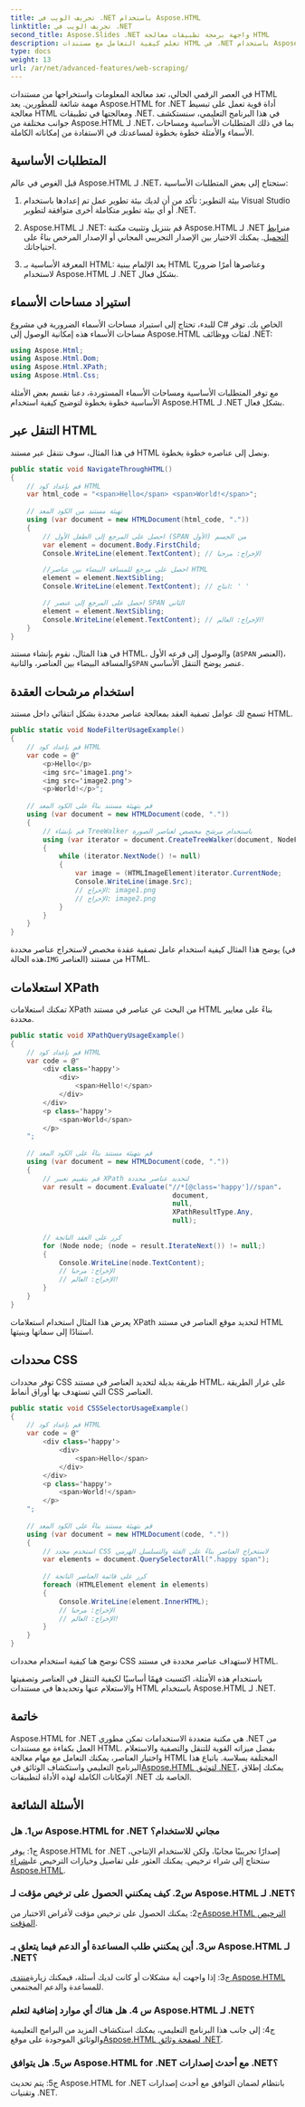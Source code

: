 ```yaml
---
title: تجريف الويب في .NET باستخدام Aspose.HTML
linktitle: تجريف الويب في .NET
second_title: Aspose.Slides .NET واجهة برمجة تطبيقات معالجة HTML
description: تعلم كيفية التعامل مع مستندات HTML في .NET باستخدام Aspose.HTML. يمكنك التنقل بين العناصر وتصفيتها والاستعلام عنها وتحديدها بشكل فعال لتحسين تطوير الويب.
type: docs
weight: 13
url: /ar/net/advanced-features/web-scraping/
---
```


في العصر الرقمي الحالي، تعد معالجة المعلومات واستخراجها من مستندات HTML مهمة شائعة للمطورين. يعد Aspose.HTML for .NET أداة قوية تعمل على تبسيط معالجة HTML ومعالجتها في تطبيقات .NET. في هذا البرنامج التعليمي، سنستكشف جوانب مختلفة من Aspose.HTML لـ .NET، بما في ذلك المتطلبات الأساسية ومساحات الأسماء والأمثلة خطوة بخطوة لمساعدتك في الاستفادة من إمكاناته الكاملة.

## المتطلبات الأساسية

قبل الغوص في عالم Aspose.HTML لـ .NET، ستحتاج إلى بعض المتطلبات الأساسية:

1. بيئة التطوير: تأكد من أن لديك بيئة تطوير عمل تم إعدادها باستخدام Visual Studio أو أي بيئة تطوير متكاملة أخرى متوافقة لتطوير .NET.

2.  Aspose.HTML لـ .NET: قم بتنزيل وتثبيت مكتبة Aspose.HTML لـ .NET من[رابط التحميل](https://releases.aspose.com/html/net/). يمكنك الاختيار بين الإصدار التجريبي المجاني أو الإصدار المرخص بناءً على احتياجاتك.

3. المعرفة الأساسية بـ HTML: يعد الإلمام ببنية HTML وعناصرها أمرًا ضروريًا لاستخدام Aspose.HTML لـ .NET بشكل فعال.

## استيراد مساحات الأسماء

للبدء، تحتاج إلى استيراد مساحات الأسماء الضرورية في مشروع C# الخاص بك. توفر مساحات الأسماء هذه إمكانية الوصول إلى Aspose.HTML لفئات ووظائف .NET:

```csharp
using Aspose.Html;
using Aspose.Html.Dom;
using Aspose.Html.XPath;
using Aspose.Html.Css;
```

مع توفر المتطلبات الأساسية ومساحات الأسماء المستوردة، دعنا نقسم بعض الأمثلة الأساسية خطوة بخطوة لتوضيح كيفية استخدام Aspose.HTML لـ .NET بشكل فعال.

## التنقل عبر HTML

في هذا المثال، سوف نتنقل عبر مستند HTML ونصل إلى عناصره خطوة بخطوة.

```csharp
public static void NavigateThroughHTML()
{
    // قم بإعداد كود HTML
    var html_code = "<span>Hello</span> <span>World!</span>";
    
    // تهيئة مستند من الكود المعد
    using (var document = new HTMLDocument(html_code, "."))
    {
        // احصل على المرجع إلى الطفل الأول (SPAN الأول) من الجسم
        var element = document.Body.FirstChild;
        Console.WriteLine(element.TextContent); // الإخراج: مرحبا

        //احصل على مرجع للمسافة البيضاء بين عناصر HTML
        element = element.NextSibling;
        Console.WriteLine(element.TextContent); // انتاج: ' '

        // احصل على المرجع إلى عنصر SPAN الثاني
        element = element.NextSibling;
        Console.WriteLine(element.TextContent); // الإخراج: العالم!
    }
}
```

 في هذا المثال، نقوم بإنشاء مستند HTML، والوصول إلى فرعه الأول (a`SPAN` العنصر)، والمسافة البيضاء بين العناصر، والثانية`SPAN` عنصر يوضح التنقل الأساسي.

## استخدام مرشحات العقدة

تسمح لك عوامل تصفية العقد بمعالجة عناصر محددة بشكل انتقائي داخل مستند HTML.

```csharp
public static void NodeFilterUsageExample()
{
    // قم بإعداد كود HTML
    var code = @"
        <p>Hello</p>
        <img src='image1.png'>
        <img src='image2.png'>
        <p>World!</p>";
    
    // قم بتهيئة مستند بناءً على الكود المعد
    using (var document = new HTMLDocument(code, "."))
    {
        // قم بإنشاء TreeWalker باستخدام مرشح مخصص لعناصر الصورة
        using (var iterator = document.CreateTreeWalker(document, NodeFilter.SHOW_ALL, new OnlyImageFilter()))
        {
            while (iterator.NextNode() != null)
            {
                var image = (HTMLImageElement)iterator.CurrentNode;
                Console.WriteLine(image.Src);
                // الإخراج: image1.png
                // الإخراج: image2.png
            }
        }
    }
}
```

 يوضح هذا المثال كيفية استخدام عامل تصفية عقدة مخصص لاستخراج عناصر محددة (في هذه الحالة،`IMG` العناصر) من مستند HTML.

## استعلامات XPath

تمكنك استعلامات XPath من البحث عن عناصر في مستند HTML بناءً على معايير محددة.

```csharp
public static void XPathQueryUsageExample()
{
    // قم بإعداد كود HTML
    var code = @"
        <div class='happy'>
            <div>
                <span>Hello!</span>
            </div>
        </div>
        <p class='happy'>
            <span>World</span>
        </p>
    ";
    
    // قم بتهيئة مستند بناءً على الكود المعد
    using (var document = new HTMLDocument(code, "."))
    {
        // قم بتقييم تعبير XPath لتحديد عناصر محددة
        var result = document.Evaluate("//*[@class='happy']//span"،
                                        document,
                                        null,
                                        XPathResultType.Any,
                                        null);
        
        // كرر على العقد الناتجة
        for (Node node; (node = result.IterateNext()) != null;)
        {
            Console.WriteLine(node.TextContent);
            // الإخراج: مرحبا
            // الإخراج: العالم!
        }
    }
}
```

يعرض هذا المثال استخدام استعلامات XPath لتحديد موقع العناصر في مستند HTML استنادًا إلى سماتها وبنيتها.

## محددات CSS

توفر محددات CSS طريقة بديلة لتحديد العناصر في مستند HTML، على غرار الطريقة التي تستهدف بها أوراق أنماط CSS العناصر.

```csharp
public static void CSSSelectorUsageExample()
{
    // قم بإعداد كود HTML
    var code = @"
        <div class='happy'>
            <div>
                <span>Hello</span>
            </div>
        </div>
        <p class='happy'>
            <span>World!</span>
        </p>
    ";
    
    // قم بتهيئة مستند بناءً على الكود المعد
    using (var document = new HTMLDocument(code, "."))
    {
        // استخدم محدد CSS لاستخراج العناصر بناءً على الفئة والتسلسل الهرمي
        var elements = document.QuerySelectorAll(".happy span");
        
        // كرر على قائمة العناصر الناتجة
        foreach (HTMLElement element in elements)
        {
            Console.WriteLine(element.InnerHTML);
            // الإخراج: مرحبا
            // الإخراج: العالم!
        }
    }
}
```

نوضح هنا كيفية استخدام محددات CSS لاستهداف عناصر محددة في مستند HTML.

باستخدام هذه الأمثلة، اكتسبت فهمًا أساسيًا لكيفية التنقل في العناصر وتصفيتها والاستعلام عنها وتحديدها في مستندات HTML باستخدام Aspose.HTML لـ .NET.

## خاتمة

Aspose.HTML for .NET هي مكتبة متعددة الاستخدامات تمكن مطوري .NET من العمل بكفاءة مع مستندات HTML. بفضل ميزاته القوية للتنقل والتصفية والاستعلام واختيار العناصر، يمكنك التعامل مع مهام معالجة HTML المختلفة بسلاسة. باتباع هذا البرنامج التعليمي واستكشاف الوثائق في[Aspose.HTML لتوثيق .NET](https://reference.aspose.com/html/net/)، يمكنك إطلاق الإمكانات الكاملة لهذه الأداة لتطبيقات .NET الخاصة بك.

## الأسئلة الشائعة

### س1. هل Aspose.HTML for .NET مجاني للاستخدام؟

 ج1: يوفر Aspose.HTML for .NET إصدارًا تجريبيًا مجانيًا، ولكن للاستخدام الإنتاجي، ستحتاج إلى شراء ترخيص. يمكنك العثور على تفاصيل وخيارات الترخيص على[شراء Aspose.HTML](https://purchase.aspose.com/buy).

### س2. كيف يمكنني الحصول على ترخيص مؤقت لـ Aspose.HTML لـ .NET؟

 ج2: يمكنك الحصول على ترخيص مؤقت لأغراض الاختبار من[Aspose.HTML الترخيص المؤقت](https://purchase.aspose.com/temporary-license/).

### س3. أين يمكنني طلب المساعدة أو الدعم فيما يتعلق بـ Aspose.HTML لـ .NET؟

 ج3: إذا واجهت أية مشكلات أو كانت لديك أسئلة، فيمكنك زيارة[منتدى Aspose.HTML](https://forum.aspose.com/) للمساعدة والدعم المجتمعي.

### س 4. هل هناك أي موارد إضافية لتعلم Aspose.HTML لـ .NET؟

 ج4: إلى جانب هذا البرنامج التعليمي، يمكنك استكشاف المزيد من البرامج التعليمية والوثائق الموجودة على موقع[Aspose.HTML لصفحة وثائق .NET](https://reference.aspose.com/html/net/).

### س5. هل يتوافق Aspose.HTML for .NET مع أحدث إصدارات .NET؟

ج5: يتم تحديث Aspose.HTML for .NET بانتظام لضمان التوافق مع أحدث إصدارات وتقنيات .NET.